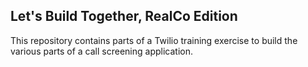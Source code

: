 Let's Build Together, RealCo Edition
-
This repository contains parts of a Twilio training exercise to build the various parts of a call screening application.
